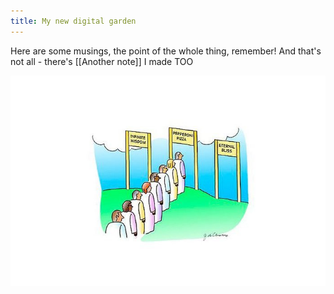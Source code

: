 ```yaml
---
title: My new digital garden
---
```


Here are some musings, the point of the whole thing, remember!
And that's not all - there's [[Another note]] I made TOO

![](assets/02-eternal-bliss.jpg)